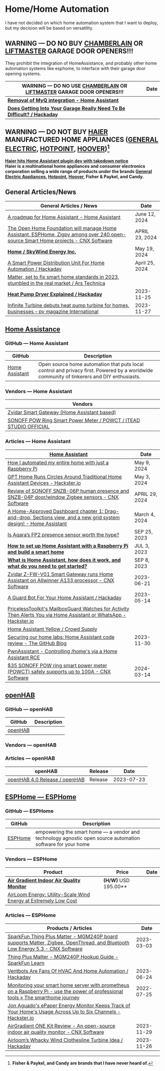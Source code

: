 # Home/Home Automation 

I have not decided on which home automation system that I want to deploy, but my decision will be based on versatility. 

## WARNING — DO NO BUY [CHAMBERLAIN](https://www.chamberlain.com/) OR [LIFTMASTER](https://www.liftmaster.com/) GARAGE DOOR OPENERS!!!

They prohibit the integration of HomeAssistance, and probably other home automation systems like esphome, to interface with their garage door opening systems. 

| **WARNING — DO NO USE [CHAMBERLAIN](https://www.chamberlain.com/) OR [LIFTMASTER](https://www.liftmaster.com/) GARAGE DOOR OPENERS!!!** | Date |
|---|---|
| **[Removal of MyQ integration - Home Assistant](https://www.home-assistant.io/blog/2023/11/06/removal-of-myq-integration/ )** |
| **[Does Getting Into Your Garage Really Need To Be Difficult? / Hackaday](https://hackaday.com/2023/11/09/does-getting-into-your-garage-really-need-to-be-difficult/ )** |

## WARNING — DO NOT BUY [HAIER](https://www.haierappliances.com/) MANUFACTURED HOME APPLIANCES ([GENERAL ELECTRIC](https://www.geappliances.com/), [HOTPOINT](https://www.hotpoint.com/), [HOOVER](https://hoover.com/))[^11]

[^11]: **Fisher & Paykel, and Candy are brands that I have never heard of.**

**[Haier hits Home Assistant plugin dev with takedown notice](https://www.bleepingcomputer.com/news/security/haier-hits-home-assistant-plugin-dev-with-takedown-notice/ )**<br />**Haier is a multinational home appliances and consumer electronics corporation selling a wide range of products under the brands [General Electric Appliances](https://www.geappliances.com/), [Hotpoint](https://www.hotpoint.com/), [Hoover](https://hoover.com), Fisher & Paykel, and Candy.**

## General Articles/News 

| General Articles  / News | Date |
|---|---|
| [A roadmap for Home Assistant - Home Assistant](https://www.home-assistant.io/blog/2024/06/12/roadmap-introduction/) | June 12, 2024 |
| [The Open Home Foundation will manage Home Assistant, ESPHome, Zigpy among over 240 open-source Smart Home projects - CNX Software](https://www.cnx-software.com/2024/04/23/open-home-foundation-manage-home-assistant-esphome-zigpy-over-240-open-source-smart-home-projects/ ) | APRIL 23, 2024 |
| **[Home / SkyWind Energy Inc.](https://www.myskywind.world/? )** | May 19, 2024 |
| [A Smart Power Distribution Unit For Home Automation / Hackaday](https://hackaday.com/2024/04/25/a-smart-power-distribution-unit-for-home-automation/ ) | April 25, 2024 |
| [Matter, set to fix smart home standards in 2023, stumbled in the real market / Ars Technica](https://arstechnica.com/gadgets/2023/12/matter-was-more-of-a-nice-smart-home-concept-than-useful-reality-in-2023/ ) |
| **[Heat Pump Dryer Explained / Hackaday](https://hackaday.com/2023/11/25/heat-pump-dryer-explained/ )** | 2023-11-25 |
| [Infinite Turbine debuts heat pump turbine for homes, businesses – pv magazine International](https://www.pv-magazine.com/2023/11/27/infinite-turbine-debuts-heat-pump-turbine-for-homes-businesses/ ) | 2023-11-27 |

## [Home Assistance](https://github.com/home-assistant)

### GitHub — Home Assistant 

| GitHub | Description |
|---|---|
| [Home Assistant](https://github.com/home-assistant ) |Open source home automation that puts local control and privacy first. Powered by a worldwide community of tinkerers and DIY enthusiasts. |

### Vendors — Home Assistant 

| Vendors |
|---|
| [Zvidar Smart Gateway (Home Assistant based)](http://www.zvidar.com/pro/23.html ) |
| [SONOFF POW Ring Smart Power Meter / POWCT / ITEAD STUDIO OFFICIAL](https://itead.cc/product/sonoff-pow-ring-smart-power-meter-switch/ ) | $34.90 10% w/ CNXSOFTSONOFF code |

### Articles — Home Assistant 

| [Home Assistant](https://www.home-assistant.io/ ) | Date |
|----|---|
| [How I automated my entire home with just a Raspberry Pi](https://www.xda-developers.com/automate-home-with-raspberry-pi/ ) | May 9, 2024 |
| [GPT Home Runs Circles Around Traditional Home Assistant Devices - Hackster.io](https://www.hackster.io/news/gpt-home-runs-circles-around-traditional-home-assistant-devices-77d4f4d3c9e5 ) | May 3, 2024 |
| [Review of SONOFF SNZB-06P human presence and SNZB-04P door/window Zigbee sensors - CNX Software](https://www.cnx-software.com/2024/04/29/review-sonoff-snzb-06p-zigbee-human-presence-snzb-04pdoor-window-sensor/ ) | APRIL 29, 2024 |
| [A Home-Approved Dashboard chapter 1: Drag-and-drop, Sections view, and a new grid system design! - Home Assistant](https://www.home-assistant.io/blog/2024/03/04/dashboard-chapter-1/) | March 4, 2024 |
| [Is Aqara’s FP2 presence sensor worth the hype?](https://www.androidpolice.com/aqara-fp2-worth-the-hype/ ) | SEP 25, 2023 |
| **[How to set up Home Assistant with a Raspberry Pi and build a smart home](https://www.pocket-lint.com/how-to-set-up-home-assistant-with-a-raspberry-pi/ )** | JUL 3, 2023 |
| **[What is Home Assistant, how does it work, and what do you need to get started?](https://www.pocket-lint.com/what-is-home-assistant-how-does-it-work/ )** | SEP 8, 2023 |
|[Zvidar Z-FW-V01 Smart Gateway runs Home Assistant on Allwinner A133 processor - CNX Software](https://www.cnx-software.com/2023/06/21/zvidar-z-fw-v01-smart-gateway-runs-home-assistant-on-allwinner-a133-processor/ )| 2023-06-21 |
| [A Guard Bot For Your Home Assistant / Hackaday](https://hackaday.com/2023/05/14/a-guard-bot-for-your-home-assistant/ ) | 2023-05-14 |
| [PricelessToolkit's MailboxGuard Watches for Activity Then Alerts You via Home Assistant or WhatsApp - Hackster.io](https://www.hackster.io/news/pricelesstoolkit-s-mailboxguard-watches-for-activity-then-alerts-you-via-home-assistant-or-whatsapp-012c5c092aef ) |
| [Home Assistant Yellow / Crowd Supply](https://www.crowdsupply.com/nabu-casa/home-assistant-yellow ) |
| [Securing our home labs: Home Assistant code review - The GitHub Blog](https://github.blog/2023-11-30-securing-our-home-labs-home-assistant-code-review/ ) | 2023-11-30 |
| [PwnAssistant - Controlling /home's via a Home Assistant RCE](https://www.elttam.com/blog/pwnassistant/ ) |
| [$35 SONOFF POW ring smart power meter (POWCT) safely supports up to 100A - CNX Software](https://www.cnx-software.com/2024/03/14/35-sonoff-pow-ring-smart-power-meter-powct-safely-100a/ ) | 2024-03-14 |

## [openHAB](https://github.com/openhab )

### GitHub — openHAB 

| GitHub | Description |
|---|---|
| [openHAB](https://github.com/openhab ) | |

### Vendors — openHAB 

### Articles — openHAB 

| openHAB | Release | Date |
|---|---|---|
| [openHAB 4.0 Release / openHAB](https://www.openhab.org/blog/2023-07-23-openhab-4-0-release.html ) | Release | 2023-07-23 |
 
## [ESPHome — ESPHome](https://esphome.io/index.html ) 

### GitHub — ESPHome

| GitHub | Description |
|---|---|
| [ESPHome]([https://github.com/esphome](https://github.com/openhab) ) | empowering the smart home — a vendor and technology agnostic open source automation software for your home |

### Vendors — ESPHome

| Product | Price | Date |
|---|---|---|
| **[Air Gradient Indoor Air Quality Monitor](https://www.airgradient.com/one/#comparison )** | **(H/W)** USD 195.00** |
| [AirLoom Energy: Utility-Scale Wind Energy at Extremely Low Cost](https://airloomenergy.com/ ) |

### Articles — ESPHome

| Products / Articles | Date |
|----|---|
| [SparkFun Thing Plus Matter - MGM240P board supports Matter, Zigbee, OpenThread, and Bluetooth Low Energy 5.3 - CNX Software](https://www.cnx-software.com/2023/03/03/sparkfun-thing-plus-matter-mgm240p-board-supports-matter-zigbee-openthread-and-bluetooth-low-energy-5-3/ ) | 2023-03-03 |
| [Thing Plus Matter - MGM240P Hookup Guide - SparkFun Learn](https://learn.sparkfun.com/tutorials/sparkfun-thing-plus-matter---mgm240p-hookup-guide/all ) |
| [Ventbots Are Fans Of HVAC And Home Automation / Hackaday](https://hackaday.com/2023/06/24/ventbots-are-fans-of-hvac-and-home-automation/ ) | 2023-06-24 |
| [Monitoring your smart home server with prometheus on a Raspberry Pi - use the power of professional tools » The smarthome journey](https://thesmarthomejourney.com/2022/07/25/monitoring-smarthome-prometheus/ ) | 2022-07-25 |
| [Jon Aguado's ePaper Energy Monitor Keeps Track of Your Home's Usage Across Up to Six Channels - Hackster.io](https://www.hackster.io/news/jon-aguado-s-epaper-energy-monitor-keeps-track-of-your-home-s-usage-across-up-to-six-channels-ce34c0d314da ) |
| [AirGradient ONE Kit Review - An open-source indoor air quality monitor - CNX Software](https://www.cnx-software.com/2023/11/29/airgradient-one-kit-review-an-open-source-indoor-air-quality-monitor/ ) | 2023-11-29 |
| [Airloom’s Whacky Wind Clothesline Turbine Idea / Hackaday](https://hackaday.com/2023/11/26/airlooms-whacky-wind-clothesline-turbine-idea/ ) | 2023-11-26 |
